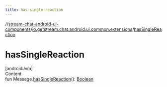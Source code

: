 ```yaml
---
title: has-single-reaction
---
```

//[stream-chat-android-ui-components](../../index.md)/[io.getstream.chat.android.ui.common.extensions](index.md)/[hasSingleReaction](hasSingleReaction.md)



# hasSingleReaction  
[androidJvm]  
Content  
fun Message.[hasSingleReaction](hasSingleReaction.md)(): [Boolean](https://kotlinlang.org/api/latest/jvm/stdlib/kotlin/-boolean/index.html)  



